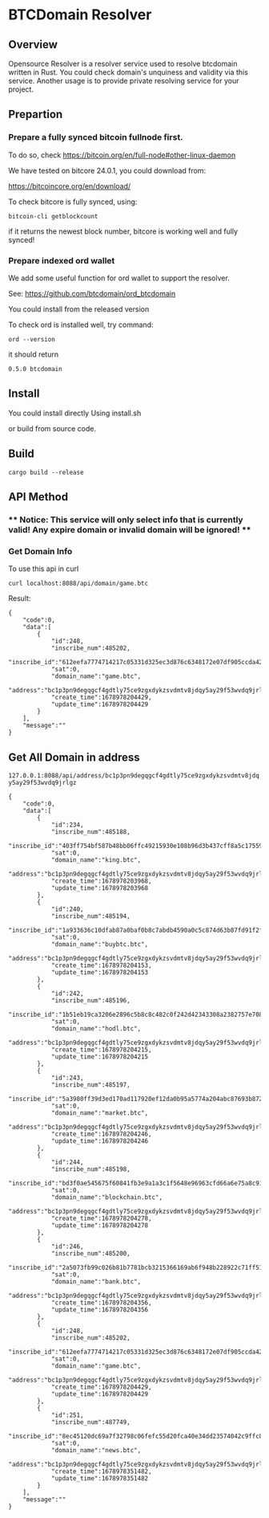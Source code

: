 # BTCDomain Resolver
## Overview
Opensource Resolver is a resolver service used to resolve btcdomain written in Rust. 
You could check domain's unquiness and validity via this service.
Another usage is to provide private resolving service for your project.

## Prepartion

### Prepare a fully synced bitcoin fullnode first.

To do so, check https://bitcoin.org/en/full-node#other-linux-daemon

We have tested on bitcore 24.0.1, you could download from:

https://bitcoincore.org/en/download/

To check bitcore is fully synced, using:

`bitcoin-cli getblockcount`

if it returns the newest block number, bitcore is working well and fully synced!

### Prepare indexed ord wallet

We add some useful function for ord wallet to support the resolver.

See: https://github.com/btcdomain/ord_btcdomain

You could install from the released version

To check ord is installed well, try command:

`ord --version`

it should return 

`0.5.0 btcdomain`



## Install

You could install directly 
Using install.sh

or build from source code.


## Build

```
cargo build --release
```

## API Method

###  ** Notice: This service will only select info that is currently valid! Any expire domain or invalid domain will be ignored! **

### Get Domain Info

To use this api in curl

`
curl localhost:8088/api/domain/game.btc
`

Result:

```
{
    "code":0,
    "data":[
        {
            "id":248,
            "inscribe_num":485202,
            "inscribe_id":"612eefa7774714217c05331d325ec3d876c6348172e07df905ccda42ead7c0f6i0",
            "sat":0,
            "domain_name":"game.btc",
            "address":"bc1p3pn9degqgcf4gdtly75ce9zgxdykzsvdmtv8jdqy5ay29f53wvdq9jrlgz",
            "create_time":1678978204429,
            "update_time":1678978204429
        }
    ],
    "message":""
}
```

## Get All Domain in address

`
127.0.0.1:8088/api/address/bc1p3pn9degqgcf4gdtly75ce9zgxdykzsvdmtv8jdqy5ay29f53wvdq9jrlgz
`

```
{
    "code":0,
    "data":[
        {
            "id":234,
            "inscribe_num":485188,
            "inscribe_id":"403ff754bf587b48bb06ffc49215930e108b96d3b437cff8a5c17559c81e4e01i0",
            "sat":0,
            "domain_name":"king.btc",
            "address":"bc1p3pn9degqgcf4gdtly75ce9zgxdykzsvdmtv8jdqy5ay29f53wvdq9jrlgz",
            "create_time":1678978203968,
            "update_time":1678978203968
        },
        {
            "id":240,
            "inscribe_num":485194,
            "inscribe_id":"1a933636c10dfab87a0baf0b8c7abdb4590a0c5c874d63b87fd91f2f3e8b4d5ei0",
            "sat":0,
            "domain_name":"buybtc.btc",
            "address":"bc1p3pn9degqgcf4gdtly75ce9zgxdykzsvdmtv8jdqy5ay29f53wvdq9jrlgz",
            "create_time":1678978204153,
            "update_time":1678978204153
        },
        {
            "id":242,
            "inscribe_num":485196,
            "inscribe_id":"1b51eb19ca3206e2896c5b8c8c482c0f242d42343308a2382757e70839c7ba9bi0",
            "sat":0,
            "domain_name":"hodl.btc",
            "address":"bc1p3pn9degqgcf4gdtly75ce9zgxdykzsvdmtv8jdqy5ay29f53wvdq9jrlgz",
            "create_time":1678978204215,
            "update_time":1678978204215
        },
        {
            "id":243,
            "inscribe_num":485197,
            "inscribe_id":"5a3980ff39d3ed170ad117920ef12da0b95a5774a204abc87693b872f713efa2i0",
            "sat":0,
            "domain_name":"market.btc",
            "address":"bc1p3pn9degqgcf4gdtly75ce9zgxdykzsvdmtv8jdqy5ay29f53wvdq9jrlgz",
            "create_time":1678978204246,
            "update_time":1678978204246
        },
        {
            "id":244,
            "inscribe_num":485198,
            "inscribe_id":"bd3f0ae545675f60841fb3e9a1a3c1f5648e96963cfd66a6e75a8c9132d7efbdi0",
            "sat":0,
            "domain_name":"blockchain.btc",
            "address":"bc1p3pn9degqgcf4gdtly75ce9zgxdykzsvdmtv8jdqy5ay29f53wvdq9jrlgz",
            "create_time":1678978204278,
            "update_time":1678978204278
        },
        {
            "id":246,
            "inscribe_num":485200,
            "inscribe_id":"2a5073fb99c026b81b7781bcb3215366169ab6f948b228922c71ff51df7310d7i0",
            "sat":0,
            "domain_name":"bank.btc",
            "address":"bc1p3pn9degqgcf4gdtly75ce9zgxdykzsvdmtv8jdqy5ay29f53wvdq9jrlgz",
            "create_time":1678978204356,
            "update_time":1678978204356
        },
        {
            "id":248,
            "inscribe_num":485202,
            "inscribe_id":"612eefa7774714217c05331d325ec3d876c6348172e07df905ccda42ead7c0f6i0",
            "sat":0,
            "domain_name":"game.btc",
            "address":"bc1p3pn9degqgcf4gdtly75ce9zgxdykzsvdmtv8jdqy5ay29f53wvdq9jrlgz",
            "create_time":1678978204429,
            "update_time":1678978204429
        },
        {
            "id":251,
            "inscribe_num":487749,
            "inscribe_id":"8ec45120dc69a7f32798c06fefc55d20fca40e34dd23574042c9ffc885d6a6e7i0",
            "sat":0,
            "domain_name":"news.btc",
            "address":"bc1p3pn9degqgcf4gdtly75ce9zgxdykzsvdmtv8jdqy5ay29f53wvdq9jrlgz",
            "create_time":1678978351482,
            "update_time":1678978351482
        }
    ],
    "message":""
}

```


